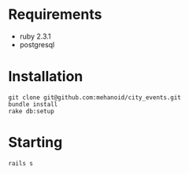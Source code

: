 # Requirements

* ruby 2.3.1
* postgresql

# Installation

```
git clone git@github.com:mehanoid/city_events.git
bundle install
rake db:setup
```

# Starting

`rails s`
